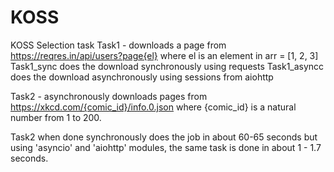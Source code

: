 # KOSS
KOSS Selection task
Task1 - downloads a page from https://reqres.in/api/users?page{el} where el is an element in arr = [1, 2, 3]
Task1_sync does the download synchronously using requests
Task1_asyncc does the download asynchronously using sessions from aiohttp

Task2 - asynchronously downloads pages from https://xkcd.com/{comic_id}/info.0.json where {comic_id} is a natural number from
1 to 200.

Task2 when done synchronously does the job in about 60-65 seconds but using 'asyncio' and 'aiohttp' modules, the same task is
done in about 1 - 1.7 seconds.
